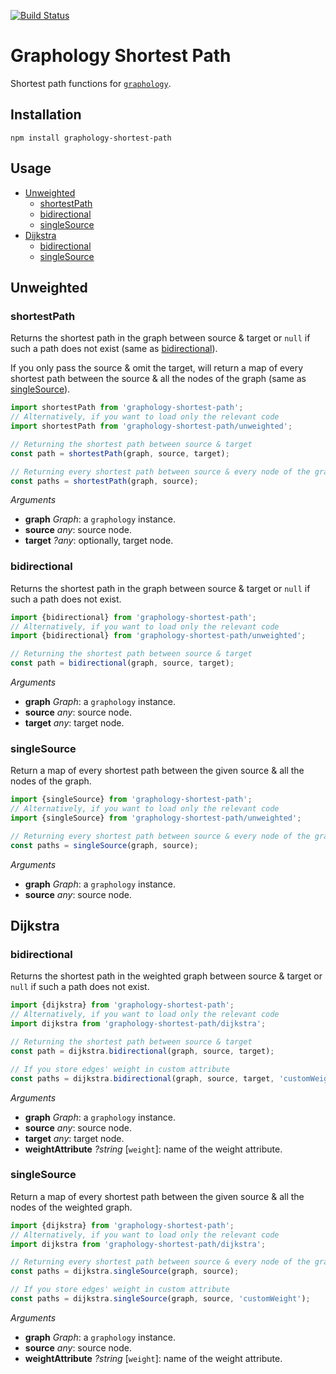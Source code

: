 [![Build Status](https://travis-ci.org/graphology/graphology-shortest-path.svg)](https://travis-ci.org/graphology/graphology-shortest-path)

# Graphology Shortest Path

Shortest path functions for [`graphology`](https://graphology.github.io).

## Installation

```
npm install graphology-shortest-path
```

## Usage

* [Unweighted](#unweighted)
  - [shortestPath](#shortestpath)
  - [bidirectional](#bidirectional)
  - [singleSource](#singlesource)
* [Dijkstra](#dijkstra)
  - [bidirectional](#dijkstra-bidirectional)
  - [singleSource](#dijkstra-singlesource)

## Unweighted

### shortestPath

Returns the shortest path in the graph between source & target or `null` if such a path does not exist (same as [bidirectional](#bidirectional)).

If you only pass the source & omit the target, will return a map of every shortest path between the source & all the nodes of the graph (same as [singleSource](#singlesource)).

```js
import shortestPath from 'graphology-shortest-path';
// Alternatively, if you want to load only the relevant code
import shortestPath from 'graphology-shortest-path/unweighted';

// Returning the shortest path between source & target
const path = shortestPath(graph, source, target);

// Returning every shortest path between source & every node of the graph
const paths = shortestPath(graph, source);
```

*Arguments*

* **graph** *Graph*: a `graphology` instance.
* **source** *any*: source node.
* **target** *?any*: optionally, target node.

### bidirectional

Returns the shortest path in the graph between source & target or `null` if such a path does not exist.

```js
import {bidirectional} from 'graphology-shortest-path';
// Alternatively, if you want to load only the relevant code
import {bidirectional} from 'graphology-shortest-path/unweighted';

// Returning the shortest path between source & target
const path = bidirectional(graph, source, target);
```

*Arguments*

* **graph** *Graph*: a `graphology` instance.
* **source** *any*: source node.
* **target** *any*: target node.

### singleSource

Return a map of every shortest path between the given source & all the nodes of the graph.

```js
import {singleSource} from 'graphology-shortest-path';
// Alternatively, if you want to load only the relevant code
import {singleSource} from 'graphology-shortest-path/unweighted';

// Returning every shortest path between source & every node of the graph
const paths = singleSource(graph, source);
```

*Arguments*

* **graph** *Graph*: a `graphology` instance.
* **source** *any*: source node.

## Dijkstra

<h3 id="dijkstra-bidirectional">bidirectional</h3> 

Returns the shortest path in the weighted graph between source & target or `null` if such a path does not exist.

```js
import {dijkstra} from 'graphology-shortest-path';
// Alternatively, if you want to load only the relevant code
import dijkstra from 'graphology-shortest-path/dijkstra';

// Returning the shortest path between source & target
const path = dijkstra.bidirectional(graph, source, target);

// If you store edges' weight in custom attribute
const paths = dijkstra.bidirectional(graph, source, target, 'customWeight');
```

*Arguments*

* **graph** *Graph*: a `graphology` instance.
* **source** *any*: source node.
* **target** *any*: target node.
* **weightAttribute** *?string* [`weight`]: name of the weight attribute. 

<h3 id="dijkstra-singlesource">singleSource</h3> 

Return a map of every shortest path between the given source & all the nodes of the weighted graph.

```js
import {dijkstra} from 'graphology-shortest-path';
// Alternatively, if you want to load only the relevant code
import dijkstra from 'graphology-shortest-path/dijkstra';

// Returning every shortest path between source & every node of the graph
const paths = dijkstra.singleSource(graph, source);

// If you store edges' weight in custom attribute
const paths = dijkstra.singleSource(graph, source, 'customWeight');
```

*Arguments*

* **graph** *Graph*: a `graphology` instance.
* **source** *any*: source node.
* **weightAttribute** *?string* [`weight`]: name of the weight attribute. 
